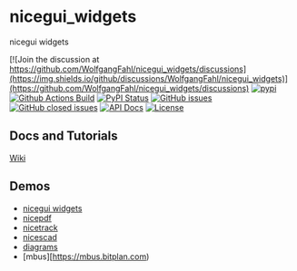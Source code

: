 # nicegui_widgets
nicegui widgets

[![Join the discussion at https://github.com/WolfgangFahl/nicegui_widgets/discussions](https://img.shields.io/github/discussions/WolfgangFahl/nicegui_widgets)](https://github.com/WolfgangFahl/nicegui_widgets/discussions)
[![pypi](https://img.shields.io/pypi/pyversions/ngwidgets)](https://pypi.org/project/ngwidgets/)
[![Github Actions Build](https://github.com/WolfgangFahl/nicegui_widgets/actions/workflows/build.yml/badge.svg)](https://github.com/WolfgangFahl/nicegui_widgets/actions/workflows/build.yml)
[![PyPI Status](https://img.shields.io/pypi/v/ngwidgets.svg)](https://pypi.python.org/pypi/ngwidgets/)
[![GitHub issues](https://img.shields.io/github/issues/WolfgangFahl/nicegui_widgets.svg)](https://github.com/WolfgangFahl/nicegui_widgets/issues)
[![GitHub closed issues](https://img.shields.io/github/issues-closed/WolfgangFahl/nicegui_widgets.svg)](https://github.com/WolfgangFahl/nicegui_widgets/issues/?q=is%3Aissue+is%3Aclosed)
[![API Docs](https://img.shields.io/badge/API-Documentation-blue)](https://WolfgangFahl.github.io/nicegui_widgets/)
[![License](https://img.shields.io/github/license/WolfgangFahl/nicegui_widgets.svg)](https://www.apache.org/licenses/LICENSE-2.0)

## Docs and Tutorials
[Wiki](https://wiki.bitplan.com/index.php/nicegui_widgets)

## Demos
* [nicegui widgets](http://ngdemo.bitplan.com)
* [nicepdf](http://nicepdf.bitplan.com)
* [nicetrack](http://nicetrack.bitplan.com)
* [nicescad](http://nicescad.bitplan.com)
* [diagrams](http://diagrams2.bitplan.com)
* [mbus][https://mbus.bitplan.com)
